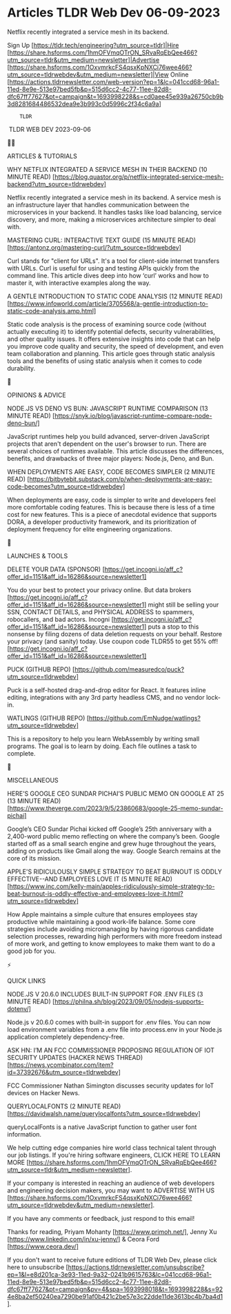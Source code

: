 # Articles TLDR Web Dev 06-09-2023

Netflix recently integrated a service mesh in its backend.  

Sign Up [https://tldr.tech/engineering?utm_source=tldr]|Hire
[https://share.hsforms.com/1hmOFVmqOTrON_SRvaRqEbQee466?utm_source=tldr&utm_medium=newsletter]|Advertise
[https://share.hsforms.com/1OxvmrkcFS4qsxKpNXCi76wee466?utm_source=tldrwebdev&utm_medium=newsletter]|View
Online
[https://actions.tldrnewsletter.com/web-version?ep=1&lc=041ccd68-96a1-11ed-8e9e-513e97bed5fb&p=515d6cc2-4c77-11ee-82d8-dfc67ff77627&pt=campaign&t=1693998228&s=cd0aee45e939a26750cb9b3d8281684486532dea9e3b993c0d5996c2f34c6a9a]


		TLDR 

 TLDR WEB DEV 2023-09-06

🧑‍💻 

ARTICLES & TUTORIALS

WHY NETFLIX INTEGRATED A SERVICE MESH IN THEIR BACKEND (10 MINUTE
READ)
[https://blog.quastor.org/p/netflix-integrated-service-mesh-backend?utm_source=tldrwebdev]

Netflix recently integrated a service mesh in its backend. A service
mesh is an infrastructure layer that handles communication between the
microservices in your backend. It handles tasks like load balancing,
service discovery, and more, making a microservices architecture
simpler to deal with. 

MASTERING CURL: INTERACTIVE TEXT GUIDE (15 MINUTE READ)
[https://antonz.org/mastering-curl/?utm_source=tldrwebdev]

Curl stands for "client for URLs". It's a tool for client-side
internet transfers with URLs. Curl is useful for using and testing
APIs quickly from the command line. This article dives deep into how
‘curl’ works and how to master it, with interactive examples along
the way. 

A GENTLE INTRODUCTION TO STATIC CODE ANALYSIS (12 MINUTE READ)
[https://www.infoworld.com/article/3705568/a-gentle-introduction-to-static-code-analysis.amp.html]

Static code analysis is the process of examining source code (without
actually executing it) to identify potential defects, security
vulnerabilities, and other quality issues. It offers extensive
insights into code that can help you improve code quality and
security, the speed of development, and even team collaboration and
planning. This article goes through static analysis tools and the
benefits of using static analysis when it comes to code durability. 

🧠 

OPINIONS & ADVICE

NODE.JS VS DENO VS BUN: JAVASCRIPT RUNTIME COMPARISON (13 MINUTE READ)
[https://snyk.io/blog/javascript-runtime-compare-node-deno-bun/]

JavaScript runtimes help you build advanced, server-driven JavaScript
projects that aren't dependent on the user's browser to run. There are
several choices of runtimes available. This article discusses the
differences, benefits, and drawbacks of three major players: Node.js,
Deno, and Bun. 

WHEN DEPLOYMENTS ARE EASY, CODE BECOMES SIMPLER (2 MINUTE READ)
[https://bitbytebit.substack.com/p/when-deployments-are-easy-code-becomes?utm_source=tldrwebdev]

When deployments are easy, code is simpler to write and developers
feel more comfortable coding features. This is because there is less
of a time cost for new features. This is a piece of anecdotal evidence
that supports DORA, a developer productivity framework, and its
prioritization of deployment frequency for elite engineering
organizations. 

🚀 

LAUNCHES & TOOLS

DELETE YOUR DATA (SPONSOR)
[https://get.incogni.io/aff_c?offer_id=1151&aff_id=16286&source=newsletter1]

You do your best to protect your privacy online. But data brokers
[https://get.incogni.io/aff_c?offer_id=1151&aff_id=16286&source=newsletter1]
might still be selling your SSN, CONTACT DETAILS, and PHYSICAL ADDRESS
to spammers, robocallers, and bad actors. Incogni
[https://get.incogni.io/aff_c?offer_id=1151&aff_id=16286&source=newsletter1]
puts a stop to this nonsense by filing dozens of data deletion
requests on your behalf.
Restore your privacy (and sanity) today. Use coupon code TLDR55 to get
55% off!
[https://get.incogni.io/aff_c?offer_id=1151&aff_id=16286&source=newsletter1]

PUCK (GITHUB REPO)
[https://github.com/measuredco/puck?utm_source=tldrwebdev]

Puck is a self-hosted drag-and-drop editor for React. It features
inline editing, integrations with any 3rd party headless CMS, and no
vendor lock-in. 

WATLINGS (GITHUB REPO)
[https://github.com/EmNudge/watlings?utm_source=tldrwebdev]

This is a repository to help you learn WebAssembly by writing small
programs. The goal is to learn by doing. Each file outlines a task to
complete. 

🎁 

MISCELLANEOUS

HERE’S GOOGLE CEO SUNDAR PICHAI’S PUBLIC MEMO ON GOOGLE AT 25 (13
MINUTE READ)
[https://www.theverge.com/2023/9/5/23860683/google-25-memo-sundar-pichai]

Google’s CEO Sundar Pichai kicked off Google’s 25th anniversary
with a 2,400-word public memo reflecting on where the company’s
been. Google started off as a small search engine and grew huge
throughout the years, adding on products like Gmail along the way.
Google Search remains at the core of its mission. 

APPLE'S RIDICULOUSLY SIMPLE STRATEGY TO BEAT BURNOUT IS ODDLY
EFFECTIVE--AND EMPLOYEES LOVE IT (5 MINUTE READ)
[https://www.inc.com/kelly-main/apples-ridiculously-simple-strategy-to-beat-burnout-is-oddly-effective-and-employees-love-it.html?utm_source=tldrwebdev]

How Apple maintains a simple culture that ensures employees stay
productive while maintaining a good work-life balance. Some core
strategies include avoiding micromanaging by having rigorous candidate
selection processes, rewarding high performers with more freedom
instead of more work, and getting to know employees to make them want
to do a good job for you. 

⚡ 

QUICK LINKS

NODE.JS V 20.6.0 INCLUDES BUILT-IN SUPPORT FOR .ENV FILES (3 MINUTE
READ) [https://philna.sh/blog/2023/09/05/nodejs-supports-dotenv/]

Node.js v 20.6.0 comes with built-in support for .env files. You can
now load environment variables from a .env file into process.env in
your Node.js application completely dependency-free. 

ASK HN: I’M AN FCC COMMISSIONER PROPOSING REGULATION OF IOT SECURITY
UPDATES (HACKER NEWS THREAD)
[https://news.ycombinator.com/item?id=37392676&utm_source=tldrwebdev]

FCC Commissioner Nathan Simington discusses security updates for IoT
devices on Hacker News. 

QUERYLOCALFONTS (2 MINUTE READ)
[https://davidwalsh.name/querylocalfonts?utm_source=tldrwebdev]

queryLocalFonts is a native JavaScript function to gather user font
information. 

 We help cutting edge companies hire world class technical talent
through our job listings. If you're hiring software engineers, CLICK
HERE TO LEARN MORE
[https://share.hsforms.com/1hmOFVmqOTrON_SRvaRqEbQee466?utm_source=tldr&utm_medium=newsletter].


If your company is interested in reaching an audience of web
developers and engineering decision makers, you may want to ADVERTISE
WITH US
[https://share.hsforms.com/1OxvmrkcFS4qsxKpNXCi76wee466?utm_source=tldrwebdev&utm_medium=newsletter].


If you have any comments or feedback, just respond to this email! 

Thanks for reading, 
Priyam Mohanty [https://www.primoh.net/], Jenny Xu
[https://www.linkedin.com/in/xu-jenny/] & Ceora Ford
[https://www.ceora.dev/] 

If you don't want to receive future editions of TLDR Web Dev,
please click here to unsubscribe
[https://actions.tldrnewsletter.com/unsubscribe?ep=1&l=e8d201ca-3e93-11ed-9a32-0241b9615763&lc=041ccd68-96a1-11ed-8e9e-513e97bed5fb&p=515d6cc2-4c77-11ee-82d8-dfc67ff77627&pt=campaign&pv=4&spa=1693998018&t=1693998228&s=924e8ba2ef50240ea7290be91af0b421c2be57e3c22dde11de3613bc4b7ba4d1].